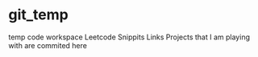 # git_temp
temp code workspace
Leetcode
Snippits
Links
Projects that I am playing with are commited here
